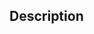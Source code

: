 <!-- !!! IMPORTANT !!!. -->
<!-- Pull requests should only be made to the "neo4j" branch of the "Vecna-Healthcare/bsuite_trino" project. -->
<!-- Before creating your pull request, make sure the merge path (at the top of the Comparing Changes page -->
<!-- is correct. To do this, change the "base repository" to "Vecna-Healthcare/bsuites-trino" and then -->
<!-- change the "base" to "neo4j". -->
<!-- Add a description of the changes in your pull request below. -->
## Description

